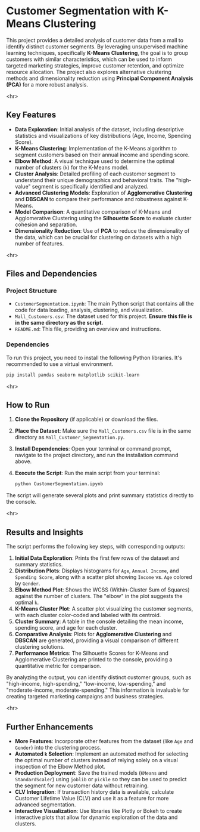 # Customer Segmentation with K-Means Clustering

This project provides a detailed analysis of customer data from a mall to identify distinct customer segments. By leveraging unsupervised machine learning techniques, specifically **K-Means Clustering**, the goal is to group customers with similar characteristics, which can be used to inform targeted marketing strategies, improve customer retention, and optimize resource allocation. The project also explores alternative clustering methods and dimensionality reduction using **Principal Component Analysis (PCA)** for a more robust analysis.

\<hr\>

## Key Features

  * **Data Exploration**: Initial analysis of the dataset, including descriptive statistics and visualizations of key distributions (Age, Income, Spending Score).
  * **K-Means Clustering**: Implementation of the K-Means algorithm to segment customers based on their annual income and spending score.
  * **Elbow Method**: A visual technique used to determine the optimal number of clusters (`k`) for the K-Means model.
  * **Cluster Analysis**: Detailed profiling of each customer segment to understand their unique demographics and behavioral traits. The "high-value" segment is specifically identified and analyzed.
  * **Advanced Clustering Models**: Exploration of **Agglomerative Clustering** and **DBSCAN** to compare their performance and robustness against K-Means.
  * **Model Comparison**: A quantitative comparison of K-Means and Agglomerative Clustering using the **Silhouette Score** to evaluate cluster cohesion and separation.
  * **Dimensionality Reduction**: Use of **PCA** to reduce the dimensionality of the data, which can be crucial for clustering on datasets with a high number of features.

\<hr\>

## Files and Dependencies

### Project Structure

  * `CustomerSegmentation.ipynb`: The main Python script that contains all the code for data loading, analysis, clustering, and visualization.
  * `Mall_Customers.csv`: The dataset used for this project. **Ensure this file is in the same directory as the script.**
  * `README.md`: This file, providing an overview and instructions.

### Dependencies

To run this project, you need to install the following Python libraries. It's recommended to use a virtual environment.

```bash
pip install pandas seaborn matplotlib scikit-learn
```

\<hr\>

## How to Run

1.  **Clone the Repository** (if applicable) or download the files.

2.  **Place the Dataset**: Make sure the `Mall_Customers.csv` file is in the same directory as `Mall_Customer_Segmentation.py`.

3.  **Install Dependencies**: Open your terminal or command prompt, navigate to the project directory, and run the installation command above.

4.  **Execute the Script**: Run the main script from your terminal:

    ```bash
    python CustomerSegmentation.ipynb
    ```

The script will generate several plots and print summary statistics directly to the console.

\<hr\>

## Results and Insights

The script performs the following key steps, with corresponding outputs:

1.  **Initial Data Exploration**: Prints the first few rows of the dataset and summary statistics.
2.  **Distribution Plots**: Displays histograms for `Age`, `Annual Income`, and `Spending Score`, along with a scatter plot showing `Income` vs. `Age` colored by `Gender`.
3.  **Elbow Method Plot**: Shows the WCSS (Within-Cluster Sum of Squares) against the number of clusters. The "elbow" in the plot suggests the optimal `k`.
4.  **K-Means Cluster Plot**: A scatter plot visualizing the customer segments, with each cluster color-coded and labeled with its centroid.
5.  **Cluster Summary**: A table in the console detailing the mean income, spending score, and age for each cluster.
6.  **Comparative Analysis**: Plots for **Agglomerative Clustering** and **DBSCAN** are generated, providing a visual comparison of different clustering solutions.
7.  **Performance Metrics**: The Silhouette Scores for K-Means and Agglomerative Clustering are printed to the console, providing a quantitative metric for comparison.

By analyzing the output, you can identify distinct customer groups, such as "high-income, high-spending," "low-income, low-spending," and "moderate-income, moderate-spending." This information is invaluable for creating targeted marketing campaigns and business strategies.

\<hr\>

## Further Enhancements

  * **More Features**: Incorporate other features from the dataset (like `Age` and `Gender`) into the clustering process.
  * **Automated `k` Selection**: Implement an automated method for selecting the optimal number of clusters instead of relying solely on a visual inspection of the Elbow Method plot.
  * **Production Deployment**: Save the trained models (`KMeans` and `StandardScaler`) using `joblib` or `pickle` so they can be used to predict the segment for new customer data without retraining.
  * **CLV Integration**: If transaction history data is available, calculate Customer Lifetime Value (CLV) and use it as a feature for more advanced segmentation.
  * **Interactive Visualization**: Use libraries like Plotly or Bokeh to create interactive plots that allow for dynamic exploration of the data and clusters.
